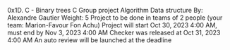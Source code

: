 0x1D. C - Binary trees
C
Group project
Algorithm
Data structure
 By: Alexandre Gautier
 Weight: 5
 Project to be done in teams of 2 people (your team: Marion-Favour Fon Achu)
 Project will start Oct 30, 2023 4:00 AM, must end by Nov 3, 2023 4:00 AM
 Checker was released at Oct 31, 2023 4:00 AM
 An auto review will be launched at the deadline
